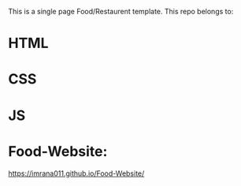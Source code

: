 This is a single page Food/Restaurent template. This repo belongs to:
# HTML
# CSS
# JS

# Food-Website: 
https://imrana011.github.io/Food-Website/

